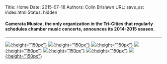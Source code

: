 Title: Home 
Date: 2015-07-18
Authors: Colin Brislawn
URL:
save_as: index.html 
Status: hidden

<!-- # Chamber Music for the Tri-Cities -->

#### Camerata Musica, the only organization in the Tri-Cities that regularly schedules chamber music concerts, announces its 2014-2015 season.

---

<!-- Copied from current season page. Full paths used.-->
[![ ]({filename}/images/2015-2016/StephenBeus200.jpg){:height="150px"}]({filename}/2015-2016/StephenBeus.md)
[![ ]({filename}/images/2015-2016/CheifetzGuggenheim200.png){:height="150px"}]({filename}/2015-2016/CheifetzandGuggenheim.md)
[![ ]({filename}/images/2015-2016/TheRoseEnsemble200.png){:height="150px"}]({filename}/2015-2016/RoseEnsemble.md)
[![ ]({filename}/images/2015-2016/Cosi200.png){:height="150px"}]({filename}/2015-2016/CosiQuartet.md)
[![ ]({filename}/images/2015-2016/Tremonti200.png){:height="150px"}]({filename}/2015-2016/TrioTremonti.md)
[![ ]({filename}/images/2015-2016/Borealis200.jpg){:height="150px"}]({filename}/2015-2016/BorealisWindQuintet.md)
[![ ]({filename}/images/2015-2016/Simphonie200.png){:height="150px"}]({filename}/2015-2016/Simphonie.md)
